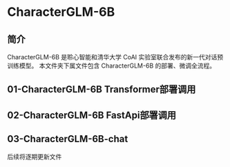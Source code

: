# CharacterGLM-6B
## 简介
CharacterGLM-6B 是聆心智能和清华大学 CoAI 实验室联合发布的新一代对话预训练模型。
本文件夹下属文件包含 CharacterGLM-6B 的部署、微调全流程。
## 01-CharacterGLM-6B Transformer部署调用
## 02-CharacterGLM-6B FastApi部署调用
## 03-CharacterGLM-6B-chat
后续将逐期更新文件
